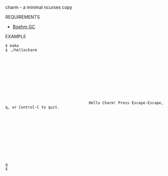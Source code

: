 charm - a minimal ncurses copy

REQUIREMENTS

 - [Boehm GC](http://www.hpl.hp.com/personal/Hans_Boehm/gc/)

EXAMPLE

	$ make
	$ ./hellocharm
	
	
	
	
	
	
	
	
	
	
	
	                                     Hello Charm! Press Escape-Escape, q, or Control-C to quit.
	
	
	
	
	
	
	
	
	
	
	
	
	q
	$